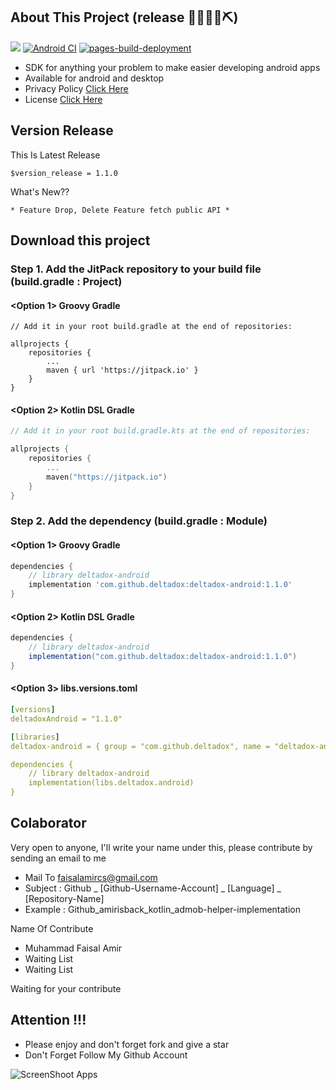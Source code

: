 ## About This Project (release 👷🔧️👷‍♀️⛏)

[![](https://jitpack.io/v/deltadox/deltadox-android.svg?style=flat-square)](https://jitpack.io/#deltadox/deltadox-android)
[![Android CI](https://github.com/deltadox/deltadox-android/actions/workflows/android-ci.yml/badge.svg)](https://github.com/deltadox/deltadox-android/actions/workflows/android-ci.yml)
[![pages-build-deployment](https://github.com/deltadox/deltadox-android/actions/workflows/pages/pages-build-deployment/badge.svg)](https://github.com/deltadox/deltadox-android/actions/workflows/pages/pages-build-deployment)

- SDK for anything your problem to make easier developing android apps
- Available for android and desktop
- Privacy Policy [Click Here](https://github.com/deltadox/deltadox-android/blob/master/PRIVACY-POLICY.md)
- License [Click Here](https://github.com/deltadox/deltadox-android/blob/master/LICENSE)

## Version Release

This Is Latest Release

    $version_release = 1.1.0

What's New??

    * Feature Drop, Delete Feature fetch public API *

## Download this project

### Step 1. Add the JitPack repository to your build file (build.gradle : Project)

#### <Option 1> Groovy Gradle

    // Add it in your root build.gradle at the end of repositories:

    allprojects {
        repositories {
            ...
            maven { url 'https://jitpack.io' }
        }
    }

#### <Option 2> Kotlin DSL Gradle

```kotlin
// Add it in your root build.gradle.kts at the end of repositories:

allprojects {
    repositories {
        ...
        maven("https://jitpack.io")
    }
}
```

### Step 2. Add the dependency (build.gradle : Module)

#### <Option 1> Groovy Gradle

```groovy
dependencies {
    // library deltadox-android
    implementation 'com.github.deltadox:deltadox-android:1.1.0'
}
```

#### <Option 2> Kotlin DSL Gradle

```groovy
dependencies {
    // library deltadox-android
    implementation("com.github.deltadox:deltadox-android:1.1.0")
}
```

#### <Option 3> libs.versions.toml
```yml
[versions]
deltadoxAndroid = "1.1.0"

[libraries]
deltadox-android = { group = "com.github.deltadox", name = "deltadox-android", version.ref = "deltadoxAndroid" }

dependencies {
    // library deltadox-android
    implementation(libs.deltadox.android)
}
```

## Colaborator

Very open to anyone, I'll write your name under this, please contribute by sending an email to me

- Mail To faisalamircs@gmail.com
- Subject : Github _ [Github-Username-Account] _ [Language] _ [Repository-Name]
- Example : Github_amirisback_kotlin_admob-helper-implementation

Name Of Contribute

- Muhammad Faisal Amir
- Waiting List
- Waiting List

Waiting for your contribute

## Attention !!!

- Please enjoy and don't forget fork and give a star
- Don't Forget Follow My Github Account

![ScreenShoot Apps](docs/image/mad_score.png?raw=true)
